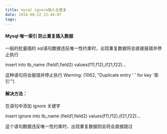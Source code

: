 ```yaml
---
title: mysql ignore插入去重复
date: 2018-08-22 22:44:07
tags:
---
```

#### Mysql 唯一索引 防止重复插入数据

一般的批量插的 sql语句数据违反唯一性约束时，出现重复数据将会直接报错并停止执行

insert into tb_name (field1,field2) values(f11,f12),(f21,f22)...

这种语句将会报错并停止执行   Warning: (1062, "Duplicate entry '  ' for key '索引'")

#### 解决方法：

在语句中添加 ignore 关键字

insert ignore into tb_name (field1,field2) values(f11,f12),(f21,f22)...

这个语句数据违反唯一性约束时，出现重复数据则会将会直接跳过